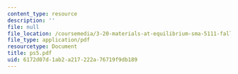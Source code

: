 ```yaml
---
content_type: resource
description: ''
file: null
file_location: /coursemedia/3-20-materials-at-equilibrium-sma-5111-fall-2003/6172d07d1ab2a217222a76719f9db189_ps5.pdf
file_type: application/pdf
resourcetype: Document
title: ps5.pdf
uid: 6172d07d-1ab2-a217-222a-76719f9db189
---
```

